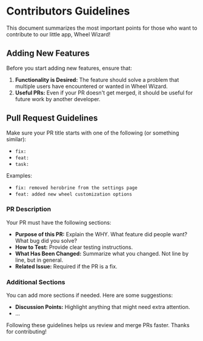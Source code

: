 # Contributors Guidelines

This document summarizes the most important points for those who want to contribute to our little app, Wheel Wizard!

## Adding New Features

Before you start adding new features, ensure that:

1. **Functionality is Desired:** The feature should solve a problem that multiple users have encountered or wanted in Wheel Wizard.
3. **Useful PRs:** Even if your PR doesn't get merged, it should be useful for future work by another developer.

## Pull Request Guidelines

Make sure your PR title starts with one of the following (or something similar):
- `fix:`
- `feat:`
- `task:`

Examples:
- `fix: removed herobrine from the settings page`
- `feat: added new wheel customization options`

### PR Description

Your PR must have the following sections:

- **Purpose of this PR:** Explain the WHY. What feature did people want? What bug did you solve?
- **How to Test:** Provide clear testing instructions.
- **What Has Been Changed:** Summarize what you changed. Not line by line, but in general.
- **Related Issue:** Required if the PR is a fix.

### Additional Sections

You can add more sections if needed. Here are some suggestions:

- **Discussion Points:** Highlight anything that might need extra attention.
- ...

Following these guidelines helps us review and merge PRs faster. Thanks for contributing!

